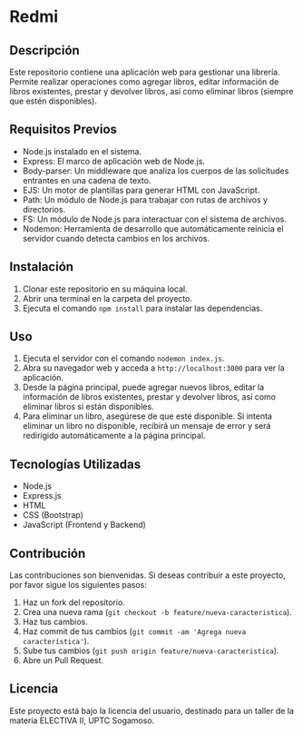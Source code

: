 # Redmi

## Descripción
Este repositorio contiene una aplicación web para gestionar una librería. Permite realizar operaciones como agregar libros, editar información de libros existentes, prestar y devolver libros, así como eliminar libros (siempre que estén disponibles).

## Requisitos Previos
- Node.js instalado en el sistema.
- Express: El marco de aplicación web de Node.js.
- Body-parser: Un middleware que analiza los cuerpos de las solicitudes entrantes en una cadena de texto.
- EJS: Un motor de plantillas para generar HTML con JavaScript.
- Path: Un módulo de Node.js para trabajar con rutas de archivos y directorios.
- FS: Un módulo de Node.js para interactuar con el sistema de archivos.
- Nodemon: Herramienta de desarrollo que automáticamente reinicia el servidor cuando detecta cambios en los archivos.

## Instalación
1. Clonar este repositorio en su máquina local.
2. Abrir una terminal en la carpeta del proyecto.
3. Ejecuta el comando `npm install` para instalar las dependencias.

## Uso
1. Ejecuta el servidor con el comando `nodemon index.js`.
2. Abra su navegador web y acceda a `http://localhost:3000` para ver la aplicación.
3. Desde la página principal, puede agregar nuevos libros, editar la información de libros existentes, prestar y devolver libros, así como eliminar libros si están disponibles.
4. Para eliminar un libro, asegúrese de que esté disponible. Si intenta eliminar un libro no disponible, recibirá un mensaje de error y será redirigido automáticamente a la página principal.

## Tecnologías Utilizadas
- Node.js
- Express.js
- HTML
- CSS (Bootstrap)
- JavaScript (Frontend y Backend)

## Contribución
Las contribuciones son bienvenidas. Si deseas contribuir a este proyecto, por favor sigue los siguientes pasos:
1. Haz un fork del repositorio.
2. Crea una nueva rama (`git checkout -b feature/nueva-caracteristica`).
3. Haz tus cambios.
4. Haz commit de tus cambios (`git commit -am 'Agrega nueva característica'`).
5. Sube tus cambios (`git push origin feature/nueva-caracteristica`).
6. Abre un Pull Request.

## Licencia
Este proyecto está bajo la licencia del usuario, destinado para un taller de la materia ELECTIVA II, UPTC Sogamoso.
